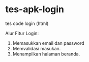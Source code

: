 # tes-apk-login
tes code login (html)

Alur Fitur Login:
1. Memasukkan email dan password
2. Memvalidasi masukan.
3. Menampilkan halaman beranda.
